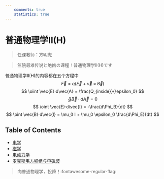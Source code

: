 ```yaml
---
    comments: true
    statistics: true
---
```


# 普通物理学Ⅱ(H)

> 任课教师：方明虎

> 竺院最难传说と绝凶の课程！普通物理学Ⅱ(H)です

普通物理学Ⅱ(H)的内容都在五个方程中
$$ \vec{F} = q(\vec{E} + \vec{v} \times \vec{B}) $$
$$ \oiint \vec{E}·d\vec{A} = \frac{Q_{inside}}{\epsilon_0} $$
$$ \oiint \vec{B}·d\vec{A} = 0 $$
$$ \oint \vec{E}·d\vec{l} = -\frac{d\Phi_B}{dt} $$ 
$$ \oint \vec{B}·d\vec{l} = \mu_0 I + \mu_0 \epsilon_0 \frac{d\Phi_E}{dt} $$

## Table of Contents

- [电学](./electrostatics.md)
- [磁学](./magnetostatics.md)
- [电动力学](./electrodynamics.md)
- [麦克斯韦方程组与电磁波](./maxwell.md)






> 向普通物理学，投降！:fontawesome-regular-flag: